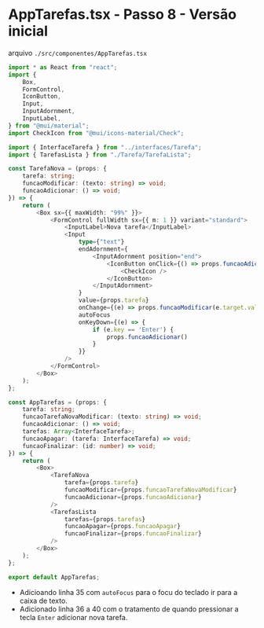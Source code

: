 # AppTarefas.tsx - Passo 8 - Versão inicial


arquivo `./src/componentes/AppTarefas.tsx`
```ts
import * as React from "react";
import {
	Box,
	FormControl,
	IconButton,
	Input,
	InputAdornment,
	InputLabel,
} from "@mui/material";
import CheckIcon from "@mui/icons-material/Check";

import { InterfaceTarefa } from "../interfaces/Tarefa";
import { TarefasLista } from "./Tarefa/TarefaLista";

const TarefaNova = (props: {
	tarefa: string;
	funcaoModificar: (texto: string) => void;
	funcaoAdicionar: () => void;
}) => {
	return (
		<Box sx={{ maxWidth: "99%" }}>
			<FormControl fullWidth sx={{ m: 1 }} variant="standard">
				<InputLabel>Nova tarefa</InputLabel>
				<Input
					type={"text"}
					endAdornment={
						<InputAdornment position="end">
							<IconButton onClick={() => props.funcaoAdicionar()}>
								<CheckIcon />
							</IconButton>
						</InputAdornment>
					}
					value={props.tarefa}
					onChange={(e) => props.funcaoModificar(e.target.value)}
					autoFocus
					onKeyDown={(e) => {
						if (e.key == 'Enter') {
							props.funcaoAdicionar()
						}
					}}
				/>
			</FormControl>
		</Box>
	);
};

const AppTarefas = (props: {
	tarefa: string;
	funcaoTarefaNovaModificar: (texto: string) => void;
	funcaoAdicionar: () => void;
	tarefas: Array<InterfaceTarefa>;
	funcaoApagar: (tarefa: InterfaceTarefa) => void;
	funcaoFinalizar: (id: number) => void;
}) => {
	return (
		<Box>
			<TarefaNova 
				tarefa={props.tarefa}
				funcaoModificar={props.funcaoTarefaNovaModificar}
				funcaoAdicionar={props.funcaoAdicionar}
			/>
			<TarefasLista
				tarefas={props.tarefas}
				funcaoApagar={props.funcaoApagar}
				funcaoFinalizar={props.funcaoFinalizar}
			/>
		</Box>
	);
};

export default AppTarefas;

```

- Adicioando linha 35 com `autoFocus` para o focu do teclado ir para a caixa de texto.
- Adicionado linha 36 a 40 com o tratamento de quando pressionar a tecla `Enter` adicionar nova tarefa.
